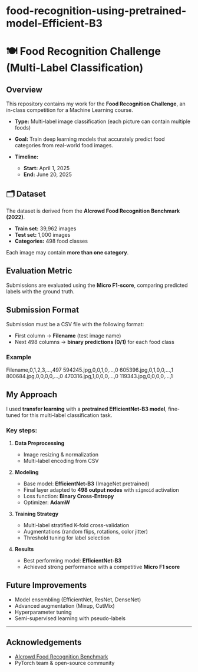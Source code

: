 # food-recognition-using-pretrained-model-Efficient-B3


# 🍽 Food Recognition Challenge (Multi-Label Classification)

##  Overview

This repository contains my work for the **Food Recognition Challenge**, an in-class competition for a Machine Learning course.

* **Type:** Multi-label image classification (each picture can contain multiple foods)
* **Goal:** Train deep learning models that accurately predict food categories from real-world food images.
* **Timeline:**

  * **Start:** April 1, 2025
  * **End:** June 20, 2025


## 🗂 Dataset

The dataset is derived from the **AIcrowd Food Recognition Benchmark (2022)**.

* **Train set:** 39,962 images
* **Test set:** 1,000 images
* **Categories:** 498 food classes

Each image may contain **more than one category**.



##  Evaluation Metric

Submissions are evaluated using the **Micro F1-score**, comparing predicted labels with the ground truth.



##  Submission Format

Submission must be a CSV file with the following format:

* First column → **Filename** (test image name)
* Next 498 columns → **binary predictions (0/1)** for each food class

### Example


Filename,0,1,2,3,...,497
594245.jpg,0,0,1,0,...,0
605396.jpg,0,1,0,0,...,1
800684.jpg,0,0,0,0,...,0
470316.jpg,1,0,0,0,...,0
119343.jpg,0,0,0,0,...,1



## My Approach

I used **transfer learning** with a **pretrained EfficientNet-B3 model**, fine-tuned for this multi-label classification task.

### Key steps:

1. **Data Preprocessing**

   * Image resizing & normalization
   * Multi-label encoding from CSV

2. **Modeling**

   * Base model: **EfficientNet-B3** (ImageNet pretrained)
   * Final layer adapted to **498 output nodes** with `sigmoid` activation
   * Loss function: **Binary Cross-Entropy**
   * Optimizer: **AdamW**

3. **Training Strategy**

   * Multi-label stratified K-fold cross-validation
   * Augmentations (random flips, rotations, color jitter)
   * Threshold tuning for label selection

4. **Results**

   * Best performing model: **EfficientNet-B3**
   * Achieved strong performance with a competitive **Micro F1 score**


##  Future Improvements

* Model ensembling (EfficientNet, ResNet, DenseNet)
* Advanced augmentation (Mixup, CutMix)
* Hyperparameter tuning
* Semi-supervised learning with pseudo-labels

---

##  Acknowledgements

* [AIcrowd Food Recognition Benchmark](https://www.aicrowd.com/challenges/food-recognition-benchmark)
* PyTorch team & open-source community

